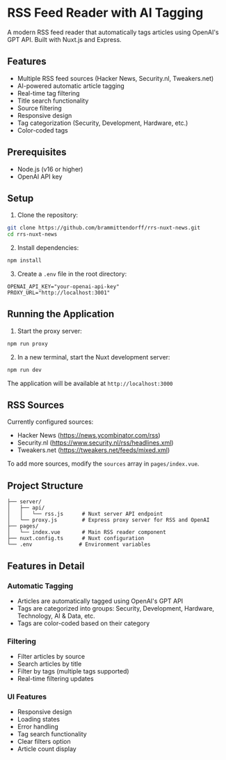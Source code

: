 # RSS Feed Reader with AI Tagging

A modern RSS feed reader that automatically tags articles using OpenAI's GPT API. Built with Nuxt.js and Express.

## Features

- Multiple RSS feed sources (Hacker News, Security.nl, Tweakers.net)
- AI-powered automatic article tagging
- Real-time tag filtering
- Title search functionality
- Source filtering
- Responsive design
- Tag categorization (Security, Development, Hardware, etc.)
- Color-coded tags

## Prerequisites

- Node.js (v16 or higher)
- OpenAI API key

## Setup

1. Clone the repository:
```bash
git clone https://github.com/brammittendorff/rrs-nuxt-news.git
cd rrs-nuxt-news
```

2. Install dependencies:
```bash
npm install
```

3. Create a `.env` file in the root directory:
```env
OPENAI_API_KEY="your-openai-api-key"
PROXY_URL="http://localhost:3001"
```

## Running the Application

1. Start the proxy server:
```bash
npm run proxy
```

2. In a new terminal, start the Nuxt development server:
```bash
npm run dev
```

The application will be available at `http://localhost:3000`

## RSS Sources

Currently configured sources:
- Hacker News (https://news.ycombinator.com/rss)
- Security.nl (https://www.security.nl/rss/headlines.xml)
- Tweakers.net (https://tweakers.net/feeds/mixed.xml)

To add more sources, modify the `sources` array in `pages/index.vue`.

## Project Structure

```
├── server/
│   ├── api/
│   │   └── rss.js      # Nuxt server API endpoint
│   └── proxy.js        # Express proxy server for RSS and OpenAI
├── pages/
│   └── index.vue       # Main RSS reader component
├── nuxt.config.ts      # Nuxt configuration
└── .env               # Environment variables
```

## Features in Detail

### Automatic Tagging
- Articles are automatically tagged using OpenAI's GPT API
- Tags are categorized into groups: Security, Development, Hardware, Technology, AI & Data, etc.
- Tags are color-coded based on their category

### Filtering
- Filter articles by source
- Search articles by title
- Filter by tags (multiple tags supported)
- Real-time filtering updates

### UI Features
- Responsive design
- Loading states
- Error handling
- Tag search functionality
- Clear filters option
- Article count display